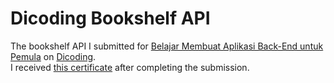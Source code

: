 # Dicoding Bookshelf API  
The  bookshelf API I submitted for 
<a href="https://www.dicoding.com/academies/261">Belajar Membuat Aplikasi Back-End untuk Pemula</a> on 
<a href="https://www.dicoding.com/">Dicoding</a>.<br>
I received <a href="https://www.dicoding.com/certificates/72ZDOL91LXYW
">this certificate</a> after completing the submission. 
